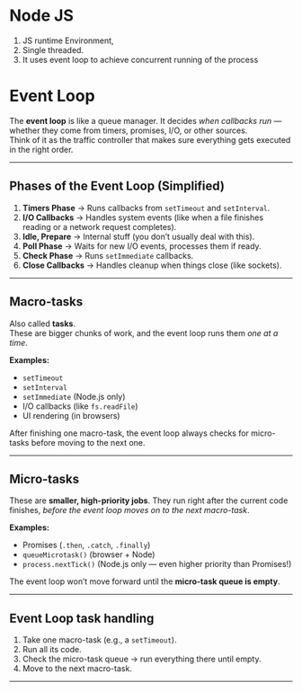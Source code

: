 # Node JS
 1. JS runtime Environment, 
 2. Single threaded. 
 3. It uses event loop to achieve concurrent running of the process

# Event Loop

The **event loop** is like a queue manager. It decides *when callbacks run* — whether they come from timers, promises, I/O, or other sources.  
Think of it as the traffic controller that makes sure everything gets executed in the right order.  

---

## Phases of the Event Loop (Simplified)

1. **Timers Phase** → Runs callbacks from `setTimeout` and `setInterval`.  
2. **I/O Callbacks** → Handles system events (like when a file finishes reading or a network request completes).  
3. **Idle, Prepare** → Internal stuff (you don’t usually deal with this).  
4. **Poll Phase** → Waits for new I/O events, processes them if ready.  
5. **Check Phase** → Runs `setImmediate` callbacks.  
6. **Close Callbacks** → Handles cleanup when things close (like sockets).  

---

##  Macro-tasks

Also called **tasks**.  
These are bigger chunks of work, and the event loop runs them *one at a time*.  

**Examples:**  
- `setTimeout`  
- `setInterval`  
- `setImmediate` (Node.js only)  
- I/O callbacks (like `fs.readFile`)  
- UI rendering (in browsers)  

 After finishing one macro-task, the event loop always checks for micro-tasks before moving to the next one.  

---

## Micro-tasks

These are **smaller, high-priority jobs**. They run right after the current code finishes, *before the event loop moves on to the next macro-task*.  

**Examples:**  
- Promises (`.then`, `.catch`, `.finally`)  
- `queueMicrotask()` (browser + Node)  
- `process.nextTick()` (Node.js only — even higher priority than Promises!)  

The event loop won’t move forward until the **micro-task queue is empty**.  

---

##  Event Loop task handling
1. Take one macro-task (e.g., a `setTimeout`).  
2. Run all its code.  
3. Check the micro-task queue → run everything there until empty.  
4. Move to the next macro-task.  

---

